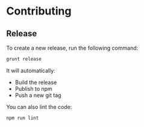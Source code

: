 # Contributing

## Release

To create a new release, run the following command:

```bash
grunt release
```
 
It will automatically:

- Build the release
- Publish to npm
- Push a new git tag

You can also lint the code:

```bash
npm run lint
```